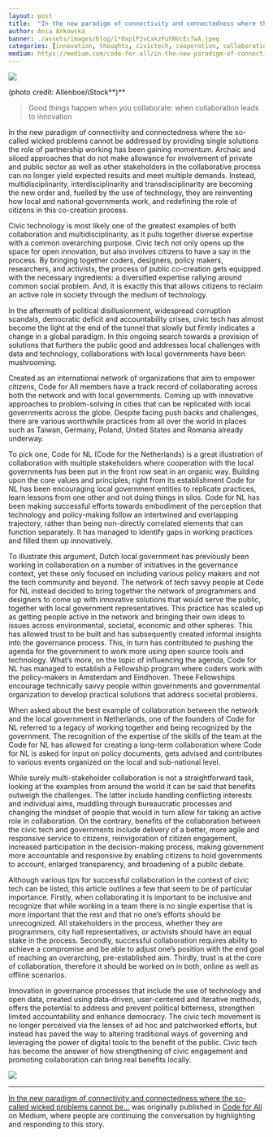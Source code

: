 ```yaml
---
layout: post
title:  "In the new paradigm of connectivity and connectedness where the so-called wicked problems cannot be…"
author: Ania Ankowska
banner: ./assets/images/blog/1*OxplP2vCxkzFuhNVcEc7wA.jpeg
categories: [innovation, thoughts, civictech, cooperation, collaboration]
medium: https://medium.com/code-for-all/in-the-new-paradigm-of-connectivity-and-connectedness-where-the-so-called-wicked-problems-cannot-be-ff799f029eb8?source=rss----77bd73f07099--civictech
---
```


![](https://cdn-images-1.medium.com/max/800/1*OxplP2vCxkzFuhNVcEc7wA.jpeg)

(photo credit: Allenboe/iStock**)**

> Good things happen when you collaborate: when collaboration leads to innovation

In the new paradigm of connectivity and connectedness where the so-called wicked problems cannot be addressed by providing single solutions the role of partnership working has been gaining momentum. Archaic and siloed approaches that do not make allowance for involvement of private and public sector as well as other stakeholders in the collaborative process can no longer yield expected results and meet multiple demands. Instead, multidisciplinarity, interdisciplinarity and transdisciplinarity are becoming the new order and, fuelled by the use of technology, they are reinventing how local and national governments work, and redefining the role of citizens in this co-creation process.

Civic technology is most likely one of the greatest examples of both collaboration and multidisciplinarity, as it pulls together diverse expertise with a common overarching purpose. Civic tech not only opens up the space for open innovation, but also involves citizens to have a say in the process. By bringing together coders, designers, policy makers, researchers, and activists, the process of public co-creation gets equipped with the necessary ingredients: a diversified expertise rallying around common social problem. And, it is exactly this that allows citizens to reclaim an active role in society through the medium of technology.

In the aftermath of political disillusionment, widespread corruption scandals, democratic deficit and accountability crises, civic tech has almost become the light at the end of the tunnel that slowly but firmly indicates a change in a global paradigm. In this ongoing search towards a provision of solutions that furthers the public good and addresses local challenges with data and technology, collaborations with local governments have been mushrooming.

Created as an international network of organizations that aim to empower citizens, Code for All members have a track record of collaborating across both the network and with local governments. Coming up with innovative approaches to problem-solving in cities that can be replicated with local governments across the globe. Despite facing push backs and challenges, there are various worthwhile practices from all over the world in places such as Taiwan, Germany, Poland, United States and Romania already underway.

To pick one, Code for NL (Code for the Netherlands) is a great illustration of collaboration with multiple stakeholders where cooperation with the local governments has been put in the front row seat in an organic way. Building upon the core values and principles, right from its establishment Code for NL has been encouraging local government entities to replicate practices, learn lessons from one other and not doing things in silos. Code for NL has been making successful efforts towards embodiment of the perception that technology and policy-making follow an intertwined and overlapping trajectory, rather than being non-directly correlated elements that can function separately. It has managed to identify gaps in working practices and filled them up innovatively.

To illustrate this argument, Dutch local government has previously been working in collaboration on a number of initiatives in the governance context, yet these only focused on including various policy makers and not the tech community and beyond. The network of tech savvy people at Code for NL instead decided to bring together the network of programmers and designers to come up with innovative solutions that would serve the public, together with local government representatives. This practice has scaled up as getting people active in the network and bringing their own ideas to issues across environmental, societal, economic and other spheres. This has allowed trust to be built and has subsequently created informal insights into the governance process. This, in turn has contributed to pushing the agenda for the government to work more using open source tools and technology. What’s more, on the topic of influencing the agenda, Code for NL has managed to establish a Fellowship program where coders work with the policy-makers in Amsterdam and Eindhoven. These Fellowships encourage technically savvy people within governments and governmental organization to develop practical solutions that address societal problems.

When asked about the best example of collaboration between the network and the local government in Netherlands, one of the founders of Code for NL referred to a legacy of working together and being recognized by the government. The recognition of the expertise of the skills of the team at the Code for NL has allowed for creating a long-term collaboration where Code for NL is asked for input on policy documents, gets advised and contributes to various events organized on the local and sub-national level.

While surely multi-stakeholder collaboration is not a straightforward task, looking at the examples from around the world it can be said that benefits outweigh the challenges. The latter include handling conflicting interests and individual aims, muddling through bureaucratic processes and changing the mindset of people that would in turn allow for taking an active role in collaboration. On the contrary, benefits of the collaboration between the civic tech and governments include delivery of a better, more agile and responsive service to citizens, reinvigoration of citizen engagement, increased participation in the decision-making process, making government more accountable and responsive by enabling citizens to hold governments to account, enlarged transparency, and broadening of a public debate.

Although various tips for successful collaboration in the context of civic tech can be listed, this article outlines a few that seem to be of particular importance. Firstly, when collaborating it is important to be inclusive and recognize that while working in a team there is no single expertise that is more important that the rest and that no one’s efforts should be unrecognized. All stakeholders in the process, whether they are programmers, city hall representatives, or activists should have an equal stake in the process. Secondly, successful collaboration requires ability to achieve a compromise and be able to adjust one’s position with the end goal of reaching an overarching, pre-established aim. Thirdly, trust is at the core of collaboration, therefore it should be worked on in both, online as well as offline scenarios.

Innovation in governance processes that include the use of technology and open data, created using data-driven, user-centered and iterative methods, offers the potential to address and prevent political bitterness, strengthen limited accountability and enhance democracy. The civic tech movement is no longer perceived via the lenses of ad hoc and patchworked efforts, but instead has paved the way to altering traditional ways of governing and leveraging the power of digital tools to the benefit of the public. Civic tech has become the answer of how strengthening of civic engagement and promoting collaboration can bring real benefits locally.

![](https://medium.com/_/stat?event=post.clientViewed&referrerSource=full_rss&postId=ff799f029eb8)

* * *

[In the new paradigm of connectivity and connectedness where the so-called wicked problems cannot be…](https://medium.com/code-for-all/in-the-new-paradigm-of-connectivity-and-connectedness-where-the-so-called-wicked-problems-cannot-be-ff799f029eb8) was originally published in [Code for All](https://medium.com/code-for-all) on Medium, where people are continuing the conversation by highlighting and responding to this story.